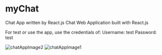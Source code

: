 
# myChat


Chat App written by React.js
Chat Web Application built with React.js

For test or use the app, use the credentials of: Username: test Password: test
 
![chatAppImage2](https://github.com/AtaSahin/myChat/assets/80812122/af4642e0-8226-40f0-9eef-8477f9b0433c)
![chatAppImage1](https://github.com/AtaSahin/myChat/assets/80812122/3e3e4004-c336-4f6f-a3de-650971326fe4)

